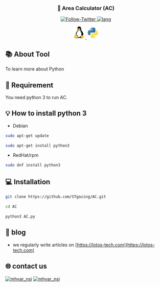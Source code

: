 <h3 align="center">🧮 Area Calculator (AC)</h3>


<p align="center">
<a href="https://twitter.com/lotostech" target="blank">
<img src="https://img.shields.io/twitter/follow/lotostech?color=blue&label=Follow&logo=twitter&style=flat-square" alt="Follow-Twitter"/>
</a>
<a href="https://github.com/STgazing/PSG" target="blank">
<img src="https://img.shields.io/github/languages/count/STgazing/PSG?color=%23ff8000%09%09&style=flat-square" alt="lang"/>
</a>
</p>

<p align="center"> <a href="https://www.linux.org/" target="_blank" rel="noreferrer"> <img src="https://raw.githubusercontent.com/devicons/devicon/master/icons/linux/linux-original.svg" alt="linux" width="40" height="40"/> </a> <a href="https://www.python.org" target="_blank" rel="noreferrer"> <img src="https://raw.githubusercontent.com/devicons/devicon/master/icons/python/python-original.svg" alt="python" width="40" height="40"/> </a> </p>

## 📚 About Tool
To learn more about Python

## 📍 Requirement
You need python 3 to run AC.

## 💡 How to install python 3
- Debian
```bash
sudo apt-get update
```
```bash
sudo apt-get install python3
```
- RedHat/rpm
```bash
sudo dnf install python3
```

## 💻 Installation
```bash
git clone https://github.com/STgazing/AC.git
```
```bash
cd AC
```
```bash
python3 AC.py
```

## 📝 blog
-  we regularly write articles on [https://lotos-tech.com](https://lotos-tech.com)

## 🌐 contact us 
<p align="left">
<a href="https://twitter.com/lotostech" target="blank"><img align="center" src="https://raw.githubusercontent.com/rahuldkjain/github-profile-readme-generator/master/src/images/icons/Social/twitter.svg" alt="mhyar_nsi" height="30" width="40" /></a>
<a href="https://instagram.com/lotos_tech" target="blank"><img align="center" src="https://raw.githubusercontent.com/rahuldkjain/github-profile-readme-generator/master/src/images/icons/Social/instagram.svg" alt="mhyar_nsi" height="30" width="40" /></a>
</p>
